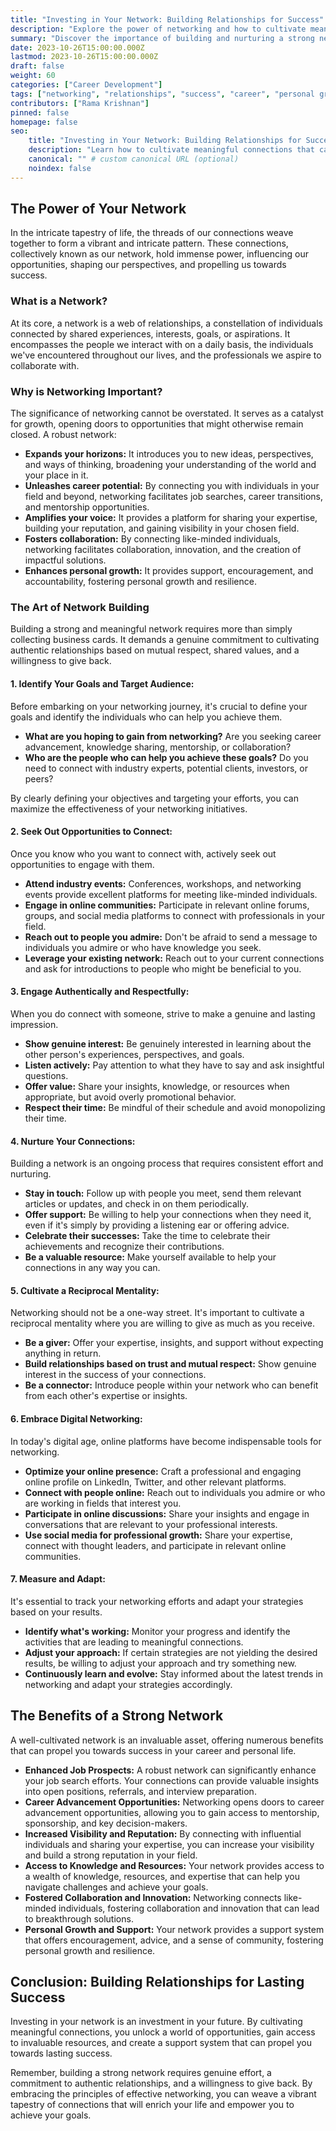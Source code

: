 ```yaml
---
title: "Investing in Your Network: Building Relationships for Success"
description: "Explore the power of networking and how to cultivate meaningful connections that can propel your career and personal growth."
summary: "Discover the importance of building and nurturing a strong network, from identifying your goals to crafting effective strategies for connecting with others."
date: 2023-10-26T15:00:00.000Z
lastmod: 2023-10-26T15:00:00.000Z
draft: false
weight: 60
categories: ["Career Development"]
tags: ["networking", "relationships", "success", "career", "personal growth", "communication", "collaboration"]
contributors: ["Rama Krishnan"]
pinned: false
homepage: false
seo:
    title: "Investing in Your Network: Building Relationships for Success" # custom title (optional)
    description: "Learn how to cultivate meaningful connections that can drive your career and personal growth through effective networking strategies." # custom description (recommended)
    canonical: "" # custom canonical URL (optional)
    noindex: false
---
```


## The Power of Your Network

In the intricate tapestry of life, the threads of our connections weave together to form a vibrant and intricate pattern. These connections, collectively known as our network, hold immense power, influencing our opportunities, shaping our perspectives, and propelling us towards success.

### What is a Network?

At its core, a network is a web of relationships, a constellation of individuals connected by shared experiences, interests, goals, or aspirations. It encompasses the people we interact with on a daily basis, the individuals we've encountered throughout our lives, and the professionals we aspire to collaborate with.

### Why is Networking Important?

The significance of networking cannot be overstated. It serves as a catalyst for growth, opening doors to opportunities that might otherwise remain closed. A robust network:

* **Expands your horizons:** It introduces you to new ideas, perspectives, and ways of thinking, broadening your understanding of the world and your place in it.
* **Unleashes career potential:** By connecting you with individuals in your field and beyond, networking facilitates job searches, career transitions, and mentorship opportunities.
* **Amplifies your voice:** It provides a platform for sharing your expertise, building your reputation, and gaining visibility in your chosen field.
* **Fosters collaboration:** By connecting like-minded individuals, networking facilitates collaboration, innovation, and the creation of impactful solutions.
* **Enhances personal growth:** It provides support, encouragement, and accountability, fostering personal growth and resilience.

### The Art of Network Building

Building a strong and meaningful network requires more than simply collecting business cards. It demands a genuine commitment to cultivating authentic relationships based on mutual respect, shared values, and a willingness to give back.

#### 1. Identify Your Goals and Target Audience:

Before embarking on your networking journey, it's crucial to define your goals and identify the individuals who can help you achieve them.

* **What are you hoping to gain from networking?** Are you seeking career advancement, knowledge sharing, mentorship, or collaboration?
* **Who are the people who can help you achieve these goals?** Do you need to connect with industry experts, potential clients, investors, or peers?

By clearly defining your objectives and targeting your efforts, you can maximize the effectiveness of your networking initiatives.

#### 2. Seek Out Opportunities to Connect:

Once you know who you want to connect with, actively seek out opportunities to engage with them.

* **Attend industry events:** Conferences, workshops, and networking events provide excellent platforms for meeting like-minded individuals.
* **Engage in online communities:** Participate in relevant online forums, groups, and social media platforms to connect with professionals in your field.
* **Reach out to people you admire:** Don't be afraid to send a message to individuals you admire or who have knowledge you seek.
* **Leverage your existing network:** Reach out to your current connections and ask for introductions to people who might be beneficial to you.

#### 3. Engage Authentically and Respectfully:

When you do connect with someone, strive to make a genuine and lasting impression.

* **Show genuine interest:** Be genuinely interested in learning about the other person's experiences, perspectives, and goals.
* **Listen actively:** Pay attention to what they have to say and ask insightful questions.
* **Offer value:** Share your insights, knowledge, or resources when appropriate, but avoid overly promotional behavior.
* **Respect their time:** Be mindful of their schedule and avoid monopolizing their time.

#### 4. Nurture Your Connections:

Building a network is an ongoing process that requires consistent effort and nurturing.

* **Stay in touch:** Follow up with people you meet, send them relevant articles or updates, and check in on them periodically.
* **Offer support:** Be willing to help your connections when they need it, even if it's simply by providing a listening ear or offering advice.
* **Celebrate their successes:** Take the time to celebrate their achievements and recognize their contributions.
* **Be a valuable resource:** Make yourself available to help your connections in any way you can.

#### 5. Cultivate a Reciprocal Mentality:

Networking should not be a one-way street. It's important to cultivate a reciprocal mentality where you are willing to give as much as you receive.

* **Be a giver:** Offer your expertise, insights, and support without expecting anything in return.
* **Build relationships based on trust and mutual respect:** Show genuine interest in the success of your connections.
* **Be a connector:** Introduce people within your network who can benefit from each other's expertise or insights.

#### 6. Embrace Digital Networking:

In today's digital age, online platforms have become indispensable tools for networking.

* **Optimize your online presence:** Craft a professional and engaging online profile on LinkedIn, Twitter, and other relevant platforms.
* **Connect with people online:** Reach out to individuals you admire or who are working in fields that interest you.
* **Participate in online discussions:** Share your insights and engage in conversations that are relevant to your professional interests.
* **Use social media for professional growth:** Share your expertise, connect with thought leaders, and participate in relevant online communities.

#### 7. Measure and Adapt:

It's essential to track your networking efforts and adapt your strategies based on your results.

* **Identify what's working:**  Monitor your progress and identify the activities that are leading to meaningful connections.
* **Adjust your approach:** If certain strategies are not yielding the desired results, be willing to adjust your approach and try something new.
* **Continuously learn and evolve:** Stay informed about the latest trends in networking and adapt your strategies accordingly.

## The Benefits of a Strong Network

A well-cultivated network is an invaluable asset, offering numerous benefits that can propel you towards success in your career and personal life.

* **Enhanced Job Prospects:** A robust network can significantly enhance your job search efforts. Your connections can provide valuable insights into open positions, referrals, and interview preparation.
* **Career Advancement Opportunities:** Networking opens doors to career advancement opportunities, allowing you to gain access to mentorship, sponsorship, and key decision-makers.
* **Increased Visibility and Reputation:** By connecting with influential individuals and sharing your expertise, you can increase your visibility and build a strong reputation in your field.
* **Access to Knowledge and Resources:** Your network provides access to a wealth of knowledge, resources, and expertise that can help you navigate challenges and achieve your goals.
* **Fostered Collaboration and Innovation:** Networking connects like-minded individuals, fostering collaboration and innovation that can lead to breakthrough solutions.
* **Personal Growth and Support:** Your network provides a support system that offers encouragement, advice, and a sense of community, fostering personal growth and resilience.

## Conclusion: Building Relationships for Lasting Success

Investing in your network is an investment in your future. By cultivating meaningful connections, you unlock a world of opportunities, gain access to invaluable resources, and create a support system that can propel you towards lasting success.

Remember, building a strong network requires genuine effort, a commitment to authentic relationships, and a willingness to give back. By embracing the principles of effective networking, you can weave a vibrant tapestry of connections that will enrich your life and empower you to achieve your goals.
